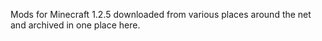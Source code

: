 Mods for Minecraft 1.2.5 downloaded from various places around the net and archived in one place here.
